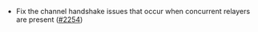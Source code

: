*   Fix the channel handshake issues that occur when concurrent relayers are
    present ([#2254](https://github.com/informalsystems/ibc-rs/issues/2254))
